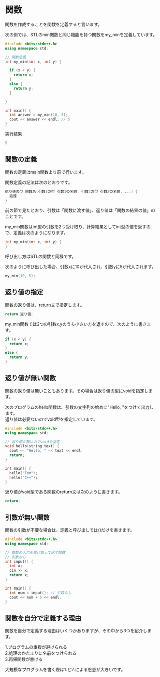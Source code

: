 # 関数
関数を作成することを関数を定義すると言います。    

次の例では、STLのmin関数と同じ機能を持つ関数をmy_minを定義しています。    

```cpp
#include <bits/stdc++.h>
using namespace std;

// 関数定義
int my_min(int x, int y) {

  if (x < y) {
    return x;
  }
  else {
    return y;
  }

}

int main() {
  int answer = my_min(10, 5);
  cout << answer << endl; // 5
}
```
実行結果
```cpp
5
```
## 関数の定義
関数の定義はmain関数より前で行います。     

関数定義の記法は次のとおりです。     
```cpp
返り値の型 関数名(引数1の型 引数1の名前, 引数2の型 引数2の名前, ...) {
  処理
}
```
前の節で見たとおり、引数は「関数に渡す値」、返り値は「関数の結果の値」のことです。

my_min関数はint型の引数を2つ受け取り、計算結果としてint型の値を返すので、定義は次のようになります。   
```cpp
int my_min(int x, int y) {
}
```
呼び出し方はSTLの関数と同様です。    

次のように呼び出した場合、引数xに10が代入され、引数yに5が代入されます。    
```cpp
my_min(10, 5);
```
## 返り値の指定
関数の返り値は、return文で指定します。  
```cpp
return 返り値;
```
my_min関数では2つの引数x,yのうち小さい方を返すので、次のように書きます。    
```cpp
if (x < y) {
  return x;
}
else {
  return y;
}
```
## 返り値が無い関数
関数の返り値は無いこともあります。その場合は返り値の型にvoidを指定します。    

次のプログラムのhello関数は、引数の文字列の始めに"Hello, "をつけて出力します。   
返り値は必要ないのでvoid型を指定しています。    
```cpp
#include <bits/stdc++.h>
using namespace std;

// 返り値が無いのでvoidを指定
void hello(string text) {
  cout << "Hello, " << text << endl;
  return;
}

int main() {
  hello("Tom");
  hello("C++");
}
```
返り値がvoid型である関数のreturn文は次のように書きます。    
```cpp
return;
```
## 引数が無い関数
関数の引数が不要な場合は、定義と呼び出しでは()だけを書きます。   
```cpp
#include <bits/stdc++.h>
using namespace std;

// 整数の入力を受け取って返す関数
// 引数なし
int input() {
  int x;
  cin >> x;
  return x;
}

int main() {
  int num = input(); // 引数なし
  cout << num + 5 << endl;
}
```
## 関数を自分で定義する理由
関数を自分で定義する理由はいくつかありますが、その中から3つを紹介します。    
 
1.プログラムの重複が避けられる    
2.処理のかたまりに名前をつけられる    
3.再帰関数が書ける   

大規模なプログラムを書く際は1.と2.による恩恵が大きいです。     

